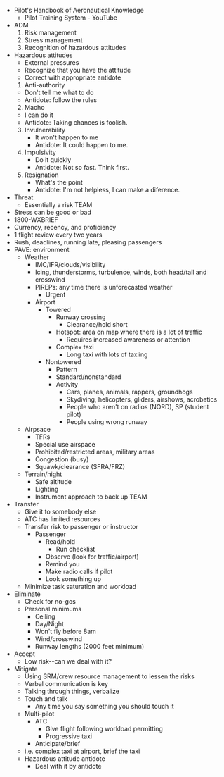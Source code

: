 * Pilot's Handbook of Aeronautical Knowledge
  * Pilot Training System - YouTube
* ADM
  1. Risk management
  2. Stress management
  3. Recognition of hazardous attitudes
* Hazardous attitudes
  * External pressures
  * Recognize that you have the attitude
  * Correct with appropriate antidote
  1. Anti-authority
    * Don't tell me what to do
    * Antidote: follow the rules
  2. Macho
    * I can do it
    * Antidote: Taking chances is foolish.
  3. Invulnerability
     * It won't happen to me
     * Antidote: It could happen to me.
  4. Impulsivity
     * Do it quickly
     * Antidote: Not so fast. Think first.
  5. Resignation
     * What's the point
     * Antidote: I'm not helpless, I can make a diference.
* Threat
  * Essentially a risk
TEAM
* Stress can be good or bad
* 1800-WXBRIEF
* Currency, recency, and proficiency
* 1 flight review every two years
* Rush, deadlines, running late, pleasing passengers
* PAVE: environment
  * Weather
    * IMC/IFR/clouds/visibility
    * Icing, thunderstorms, turbulence, winds, both head/tail and crosswind
    * PIREPs: any time there is unforecasted weather
      * Urgent
    * Airport
      * Towered
        * Runway crossing
          * Clearance/hold short
        * Hotspot: area on map where there is a lot of traffic
          * Requires increased awareness or attention
        * Complex taxi
          * Long taxi with lots of taxiing
      * Nontowered
        * Pattern
        * Standard/nonstandard
        * Activity
          * Cars, planes, animals, rappers, groundhogs
          * Skydiving, helicopters, gliders, airshows, acrobatics
          * People who aren't on radios (NORD), SP (student pilot)
          * People using wrong runway
  * Airpsace
    * TFRs
    * Special use airspace
    * Prohibited/restricted areas, military areas
    * Congestion (busy)
    * Squawk/clearance (SFRA/FRZ)
  * Terrain/night
    * Safe altitude
    * Lighting
    * Instrument approach to back up
TEAM
* Transfer
  * Give it to somebody else
  * ATC has limited resources
  * Transfer risk to passenger or instructor
    * Passenger
      * Read/hold
        * Run checklist
      * Observe (look for traffic/airport)
      * Remind you
      * Make radio calls if pilot
      * Look something up
  * Minimize task saturation and workload
* Eliminate
  * Check for no-gos
  * Personal minimums
    * Ceiling
    * Day/Night
    * Won't fly before 8am
    * Wind/crosswind
    * Runway lengths (2000 feet minimum)
* Accept
  * Low risk--can we deal with it?
* Mitigate
  * Using SRM/crew resource management to lessen the risks
  * Verbal communication is key
  * Talking through things, verbalize
  * Touch and talk
    * Any time you say something you should touch it
  * Multi-pilot
    * ATC
      * Give flight following workload permitting
      * Progressive taxi
    * Anticipate/brief
  * i.e. complex taxi at airport, brief the taxi
  * Hazardous attitude antidote
    * Deal with it by antidote






